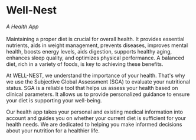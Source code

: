 # Well-Nest
*A Health App*
</br></br>
Maintaining a proper diet is crucial for overall health. It provides essential nutrients,
aids in weight management, prevents diseases, improves mental health, boosts energy levels,
aids digestion, supports healthy aging, enhances sleep quality, and optimizes physical performance.
A balanced diet, rich in a variety of foods, is key to achieving these benefits.
        
At WELL-NEST, we understand the importance of your health. That's why we use the Subjective Global Assessment (SGA)
to evaluate your nutritional status. SGA is a reliable tool that helps us assess your health based on clinical parameters.
It allows us to provide personalized guidance to ensure your diet is supporting your well-being.
        
Our health app takes your personal and existing medical information into account and guides you on whether your current diet
is sufficient for your health needs. We are dedicated to helping you make informed decisions about your nutrition for a healthier life.
